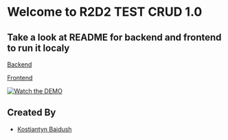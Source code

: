 # Welcome to R2D2 TEST CRUD 1.0

## Take a look at README for backend and frontend to run it localy

[Backend](https://github.com/baidush/r2d2-test/blob/main/backend/README.md)

[Frontend](https://github.com/baidush/r2d2-test/blob/main/frontend/README.md)

[![Watch the DEMO](https://i.ibb.co/txZGHMw/Screenshot-2024-01-11-at-18-31-34.png)](https://youtu.be/sDymeEwrh4E?si=8mGtev9Brg4rqSOZ)


## Created By

* [Kostiantyn Baidush](http://kostix.tech/)

